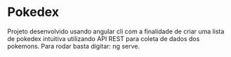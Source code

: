 # Pokedex

Projeto desenvolvido usando angular cli com a finalidade de criar uma lista de pokedex intuitiva utilizando API REST para coleta de dados dos pokemons.
Para rodar basta digitar: ng serve.
